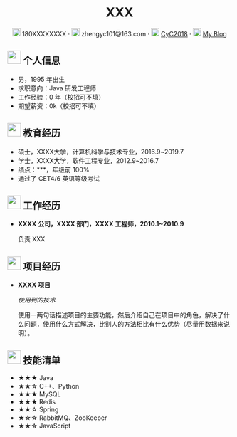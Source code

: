  <center>
     <h1>XXX</h1>
     <div>
         <span>
             <img src="assets/phone-solid.svg" width="18px">
             180XXXXXXXX
         </span>
         ·
         <span>
             <img src="assets/envelope-solid.svg" width="18px">
             zhengyc101@163.com
         </span>
         ·
         <span>
             <img src="assets/github-brands.svg" width="18px">
             <a href="https://github.com/CyC2018">CyC2018</a>
         </span>
         ·
         <span>
             <img src="assets/rss-solid.svg" width="18px">
             <a href="#">My Blog</a>
         </span>
     </div>
 </center>

 ## <img src="assets/info-circle-solid.svg" width="30px"> 个人信息 

 - 男，1995 年出生
 - 求职意向：Java 研发工程师
 - 工作经验：0 年（校招可不填）
 - 期望薪资：0k（校招可不填）

## <img src="assets/graduation-cap-solid.svg" width="30px"> 教育经历

- 硕士，XXXX大学，计算机科学与技术专业，2016.9~2019.7
- 学士，XXXX大学，软件工程专业，2012.9~2016.7
- 绩点：***，年级前 100%
- 通过了 CET4/6 英语等级考试

## <img src="assets/briefcase-solid.svg" width="30px"> 工作经历

- **XXXX 公司，XXXX 部门，XXXX 工程师，2010.1~2010.9**

   负责 XXX

## <img src="assets/project-diagram-solid.svg" width="30px"> 项目经历

- **XXXX 项目**

  *使用到的技术*

  使用一两句话描述项目的主要功能，然后介绍自己在项目中的角色，解决了什么问题，使用什么方式解决，比别人的方法相比有什么优势（尽量用数据来说明）。

## <img src="assets/tools-solid.svg" width="30px"> 技能清单

- ★★★ Java
- ★★☆ C++、Python
- ★★★ MySQL
- ★★★ Redis
- ★★☆ Spring
- ★☆☆ RabbitMQ、ZooKeeper
- ★★☆ JavaScript